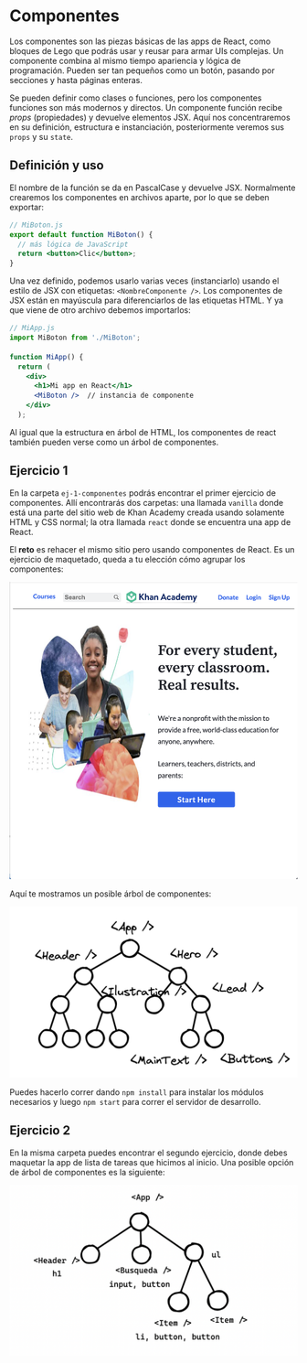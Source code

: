 # Componentes

Los componentes son las piezas básicas de las apps de React, como bloques de Lego que podrás usar y reusar para armar UIs complejas. Un componente combina al mismo tiempo apariencia y lógica de programación. Pueden ser tan pequeños como un botón, pasando por secciones y hasta páginas enteras.

Se pueden definir como clases o  funciones, pero los componentes funciones son más modernos y directos. Un componente función recibe *props* (propiedades) y devuelve elementos JSX. Aquí nos concentraremos en su definición, estructura e instanciación, posteriormente veremos sus `props` y su `state`.

## Definición y uso

El nombre de la función se da en PascalCase y devuelve JSX. Normalmente crearemos los componentes en archivos aparte, por lo que se deben exportar:

```jsx
// MiBoton.js
export default function MiBoton() {
  // más lógica de JavaScript
  return <button>Clic</button>;
}
```

Una vez definido, podemos usarlo varias veces (instanciarlo) usando el estilo de JSX con etiquetas: `<NombreComponente />`. Los componentes de JSX están en mayúscula para diferenciarlos de las etiquetas HTML. Y ya que viene de otro archivo debemos importarlos:

```jsx
// MiApp.js
import MiBoton from './MiBoton';

function MiApp() {
  return (
    <div>
      <h1>Mi app en React</h1>
      <MiBoton />  // instancia de componente
    </div>
  );
```

Al igual que la estructura en árbol de HTML, los componentes de react también pueden verse como un árbol de componentes.

## Ejercicio 1

En la carpeta `ej-1-componentes` podrás encontrar el primer ejercicio de componentes. Allí encontrarás dos carpetas: una llamada `vanilla` donde está una parte del sitio web de Khan Academy creada usando solamente HTML y CSS normal; la otra llamada `react` donde se encuentra una app de React. 

El **reto** es rehacer el mismo sitio pero usando componentes de React. Es un ejercicio de maquetado, queda a tu elección cómo agrupar los componentes:

![](../img/sitio-khan.png)

Aquí te mostramos un posible árbol de componentes:

![](../img/arbol-components.png)

Puedes hacerlo correr dando `npm install` para instalar los módulos necesarios y luego `npm start` para correr el servidor de desarrollo.

## Ejercicio 2

En la misma carpeta puedes encontrar el segundo ejercicio, donde debes maquetar la app de lista de tareas que hicimos al inicio. Una posible opción de árbol de componentes es la siguiente:

![](../img/arbol-components-2.png)